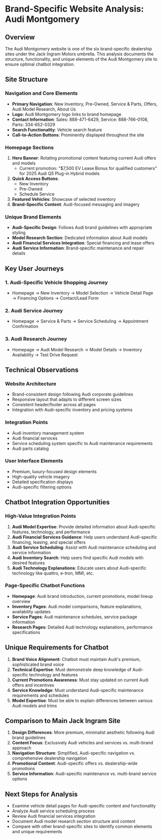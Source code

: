 # Brand-Specific Website Analysis: Audi Montgomery

## Overview
The Audi Montgomery website is one of the six brand-specific dealership sites under the Jack Ingram Motors umbrella. This analysis documents the structure, functionality, and unique elements of the Audi Montgomery site to ensure optimal chatbot integration.

## Site Structure

### Navigation and Core Elements
- **Primary Navigation**: New Inventory, Pre-Owned, Service & Parts, Offers, Audi Model Research, About Us
- **Logo**: Audi Montgomery logo links to brand homepage
- **Contact Information**: Sales: 888-471-6429, Service: 888-766-0108, Parts: 334-652-0329
- **Search Functionality**: Vehicle search feature
- **Call-to-Action Buttons**: Prominently displayed throughout the site

### Homepage Sections
1. **Hero Banner**: Rotating promotional content featuring current Audi offers and models
   - Current promotion: "$7,500 EV Lease Bonus for qualified customers" for 2025 Audi Q5 Plug-in Hybrid models
2. **Quick Access Buttons**:
   - New Inventory
   - Pre-Owned
   - Schedule Service
3. **Featured Vehicles**: Showcase of selected inventory
4. **Brand-Specific Content**: Audi-focused messaging and imagery

### Unique Brand Elements
- **Audi-Specific Design**: Follows Audi brand guidelines with appropriate styling
- **Model Research Section**: Dedicated information about Audi models
- **Audi Financial Services Integration**: Special financing and lease offers
- **Audi Service Information**: Brand-specific maintenance and repair details

## Key User Journeys

### 1. Audi-Specific Vehicle Shopping Journey
- Homepage → New Inventory → Model Selection → Vehicle Detail Page → Financing Options → Contact/Lead Form

### 2. Audi Service Journey
- Homepage → Service & Parts → Service Scheduling → Appointment Confirmation

### 3. Audi Research Journey
- Homepage → Audi Model Research → Model Details → Inventory Availability → Test Drive Request

## Technical Observations

### Website Architecture
- Brand-consistent design following Audi corporate guidelines
- Responsive layout that adapts to different screen sizes
- Consistent header/footer across all pages
- Integration with Audi-specific inventory and pricing systems

### Integration Points
- Audi inventory management system
- Audi financial services
- Service scheduling system specific to Audi maintenance requirements
- Audi parts catalog

### User Interface Elements
- Premium, luxury-focused design elements
- High-quality vehicle imagery
- Detailed specification displays
- Audi-specific filtering options

## Chatbot Integration Opportunities

### High-Value Integration Points
1. **Audi Model Expertise**: Provide detailed information about Audi-specific features, technology, and performance
2. **Audi Financial Services Guidance**: Help users understand Audi-specific financing, leasing, and special offers
3. **Audi Service Scheduling**: Assist with Audi maintenance scheduling and service information
4. **Audi Inventory Search**: Help users find specific Audi models with desired features
5. **Audi Technology Explanations**: Educate users about Audi-specific technology like quattro, e-tron, MMI, etc.

### Page-Specific Chatbot Functions
- **Homepage**: Audi brand introduction, current promotions, model lineup overview
- **Inventory Pages**: Audi model comparisons, feature explanations, availability updates
- **Service Pages**: Audi maintenance schedules, service package information
- **Research Pages**: Detailed Audi technology explanations, performance specifications

## Unique Requirements for Chatbot

1. **Brand Voice Alignment**: Chatbot must maintain Audi's premium, sophisticated brand voice
2. **Technical Expertise**: Must demonstrate deep knowledge of Audi-specific technology and features
3. **Current Promotions Awareness**: Must stay updated on current Audi offers and incentives
4. **Service Knowledge**: Must understand Audi-specific maintenance requirements and schedules
5. **Model Expertise**: Must be able to explain differences between various Audi models and trims

## Comparison to Main Jack Ingram Site

1. **Design Differences**: More premium, minimalist aesthetic following Audi brand guidelines
2. **Content Focus**: Exclusively Audi vehicles and services vs. multi-brand approach
3. **Navigation Structure**: Simplified, Audi-specific navigation vs. comprehensive dealership navigation
4. **Promotional Content**: Audi-specific offers vs. dealership-wide promotions
5. **Service Information**: Audi-specific maintenance vs. multi-brand service options

## Next Steps for Analysis
- Examine vehicle detail pages for Audi-specific content and functionality
- Analyze Audi service scheduling process
- Review Audi financial services integration
- Document Audi model research section structure and content
- Compare with other brand-specific sites to identify common elements and unique requirements
